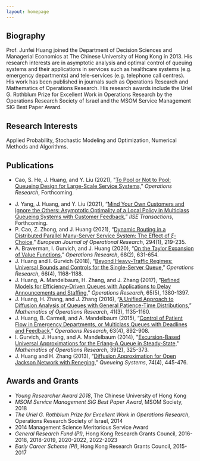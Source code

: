 ```yaml
---
layout: homepage
---
```


## Biography

Prof. Junfei Huang joined the Department of Decision Sciences and Managerial Economics at The Chinese University of Hong Kong in 2013. His research interests are in asymptotic analysis and optimal control of queuing systems and their applications in services such as healthcare systems (e.g. emergency departments) and tele-services (e.g. telephone call centres). His work has been published in journals such as Operations Research and Mathematics of Operations Research. His research awards include the Uriel G. Rothblum Prize for Excellent Work in Operations Research by the Operations Research Society of Israel and the MSOM Service Management SIG Best Paper Award.

## Research Interests

Applied Probability, Stochastic Modeling and Optimization, Numerical Methods and Algorithms.

<!-- ## Working Papers

- "[A Working Paper](https://rdcu.be/cc2CP)" -->

## Publications

- Cao, S. He, J. Huang, and Y. Liu (2021), "[To Pool or Not to Pool: Queueing Design for Large-Scale Service Systems,](./papers/CaoHeHuangLiu_OR2021.pdf)" *Operations Research*, Forthcoming.
<!-- (https://doi.org/10.1287/opre.2019.1976) -->
- J. Yang, J. Huang, and Y. Liu (2021), “[Mind Your Own Customers and Ignore the Others: Asymptotic Optimality of a Local Policy in Multiclass Queueing Systems with Customer Feedback,](https://www.tandfonline.com/doi/full/10.1080/24725854.2021.1952358)” *IISE Transactions*, Forthcoming.
- P. Cao, Z. Zhong, and J. Huang (2021), “[Dynamic Routing in a Distributed Parallel Many-Server Service System: The Effect of $\xi$-Choice,](https://doi.org/10.1016/j.ejor.2021.01.026)” *European Journal of Operational Research*, 294(1), 219-235.
- A. Braverman, I. Gurvich, and J. Huang (2020), “[On the Taylor Expansion of Value Functions,](https://doi.org/10.1287/opre.2019.1903)” *Operations Research*, 68(2), 631-654.
- J. Huang and I. Gurvich (2018), “[Beyond Heavy-Traffic Regimes: Universal Bounds and Controls for the Single-Server Queue,](https://doi.org/10.1287/opre.2017.1715)” *Operations Research*, 66(4), 1168-1188.
- J. Huang, A. Mandelbaum, H. Zhang, and J. Zhang (2017), “[Refined Models for Efficiency-Driven Queues with Applications to Delay Announcements and Staffing,](https://doi.org/10.1287/opre.2017.1619)” *Operations Research*, 65(5), 1380-1397.
- J. Huang, H. Zhang, and J. Zhang (2016), “[A Unified Approach to Diffusion Analysis of Queues with General Patience-Time Distributions,](https://doi.org/10.1287/moor.2015.0772)” *Mathematics of Operations Research*, 41(3), 1135-1160.
- J. Huang, B. Carmeli, and A. Mandelbaum (2015), “[Control of Patient Flow in Emergency Departments, or Multiclass Queues with Deadlines and Feedback,](https://doi.org/10.1287/opre.2015.1389)” *Operations Research*, 63(4), 892-908.
- I. Gurvich, J. Huang, and A. Mandelbaum (2014), "[Excursion-Based Universal Approximations for the Erlang-A Queue in Steady-State,](https://doi.org/10.1287/moor.2013.0606)" *Mathematics of Operations Research*, 39(2), 325-373.
- J. Huang and H. Zhang (2013), “[Diffusion Approximation for Open Jackson Network with Reneging,](https://link.springer.com/article/10.1007/s11134-012-9335-5)” *Queueing Systems*, 74(4), 445-476.

## Awards and Grants

- *Young Researcher Award 2018*, The Chinese University of Hong Kong
- *MSOM Service Management SIG Best Paper Award*, MSOM Society, 2018
- *The Uriel G. Rothblum Prize for Excellent Work in Operations Research*, Operations Research Society of Israel, 2014
- 2014 Management Science Meritorious Service Award
- *General Research Fund (PI)*, Hong Kong Research Grants Council, 2016-2018, 2018-2019, 2020-2022, 2022-2023
- *Early Career Scheme (PI)*, Hong Kong Research Grants Council, 2015-2017